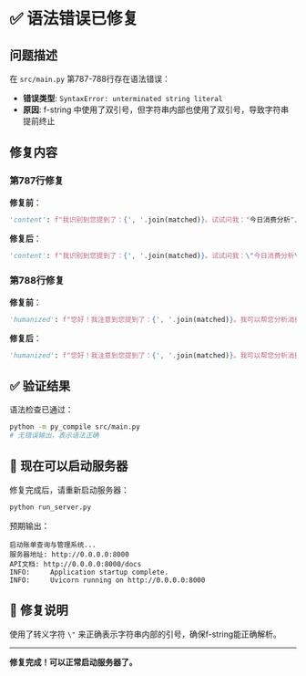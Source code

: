 # ✅ 语法错误已修复

## 问题描述

在 `src/main.py` 第787-788行存在语法错误：
- **错误类型**: `SyntaxError: unterminated string literal`
- **原因**: f-string 中使用了双引号，但字符串内部也使用了双引号，导致字符串提前终止

## 修复内容

### 第787行修复
**修复前**：
```python
'content': f"我识别到您提到了：{', '.join(matched)}。试试问我："今日消费分析"、"消费趋势分析"、"好商家推荐"等具体问题~"
```

**修复后**：
```python
'content': f"我识别到您提到了：{', '.join(matched)}。试试问我：\"今日消费分析\"、\"消费趋势分析\"、\"好商家推荐\"等具体问题~"
```

### 第788行修复
**修复前**：
```python
'humanized': f"您好！我注意到您提到了：{', '.join(matched)}。我可以帮您分析消费、推荐商家、预测趋势、预警异常等。试试问我更具体的问题，比如："今日消费分析"、"消费趋势分析"、"好商家推荐"、"消费预警"等~ 💡"
```

**修复后**：
```python
'humanized': f"您好！我注意到您提到了：{', '.join(matched)}。我可以帮您分析消费、推荐商家、预测趋势、预警异常等。试试问我更具体的问题，比如：\"今日消费分析\"、\"消费趋势分析\"、\"好商家推荐\"、\"消费预警\"等~ 💡"
```

## ✅ 验证结果

语法检查已通过：
```bash
python -m py_compile src/main.py
# 无错误输出，表示语法正确
```

## 🚀 现在可以启动服务器

修复完成后，请重新启动服务器：

```bash
python run_server.py
```

预期输出：
```
启动账单查询与管理系统...
服务器地址: http://0.0.0.0:8000
API文档: http://0.0.0.0:8000/docs
INFO:     Application startup complete.
INFO:     Uvicorn running on http://0.0.0.0:8000
```

## 📝 修复说明

使用了转义字符 `\"` 来正确表示字符串内部的引号，确保f-string能正确解析。

---

**修复完成！可以正常启动服务器了。**

